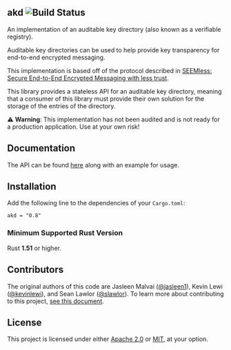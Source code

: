 ## akd ![Build Status](https://github.com/novifinancial/akd/workflows/CI/badge.svg)

An implementation of an auditable key directory (also known as a verifiable registry).

Auditable key directories can be used to help provide key transparency for end-to-end encrypted
messaging.

This implementation is based off of the protocol described in
[SEEMless: Secure End-to-End Encrypted Messaging with less trust](https://eprint.iacr.org/2018/607).

This library provides a stateless API for an auditable key directory, meaning that a consumer of this library must provide their own solution for the storage of the entries of the directory.

⚠️ **Warning**: This implementation has not been audited and is not ready for a production application. Use at your own risk!

Documentation
-------------

The API can be found [here](https://docs.rs/akd/) along with an example for usage.

Installation
------------

Add the following line to the dependencies of your `Cargo.toml`:

```
akd = "0.8"
```

### Minimum Supported Rust Version

Rust **1.51** or higher.

Contributors
------------

The original authors of this code are
Jasleen Malvai ([@jasleen1](https://github.com/jasleen1)),
Kevin Lewi ([@kevinlewi](https://github.com/kevinlewi)), and
Sean Lawlor ([@slawlor](https://github.com/slawlor)).
To learn more about contributing to this project, [see this document](https://github.com/novifinancial/akd/blob/main/CONTRIBUTING.md).

License
-------

This project is licensed under either [Apache 2.0](https://github.com/novifinancial/akd/blob/main/LICENSE-APACHE) or [MIT](https://github.com/novifinancial/akd/blob/main/LICENSE-MIT), at your option.
